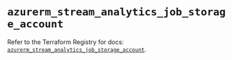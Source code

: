 # `azurerm_stream_analytics_job_storage_account`

Refer to the Terraform Registry for docs: [`azurerm_stream_analytics_job_storage_account`](https://registry.terraform.io/providers/hashicorp/azurerm/4.27.0/docs/resources/stream_analytics_job_storage_account).
